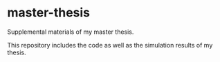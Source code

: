 # master-thesis
Supplemental materials of my master thesis. 

This repository includes the code as well as the simulation results of my thesis. 
